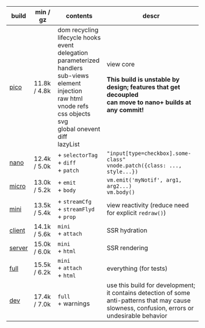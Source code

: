| build       | min / gz     | contents                                                                                                                                                                                               | descr                                                                                                                                                |
| ----------- | ------------ | ------------------------------------------------------------------------------------------------------------------------------------------------------------------------------------------------------ | ---------------------------------------------------------------------------------------------------------------------------------------------------- |
| [pico][1]   | 11.8k / 4.8k | dom recycling<br>lifecycle hooks<br>event delegation<br>parameterized handlers<br>sub-views<br>element injection<br>raw html<br>vnode refs<br>css objects<br>svg<br>global onevent<br>diff<br>lazyList | view core<br><br>**This build is unstable by design; features that get decoupled<br>can move to nano+ builds at any commit!**                        |
| [nano][2]   | 12.4k / 5.0k | + `selectorTag`<br> + `diff`<br> + `patch`<br>                                                                                                                                                         | `"input[type=checkbox].some-class"`<br>`vnode.patch({class: ..., style...})`                                                                         |
| [micro][3]  | 13.0k / 5.2k | + `emit`<br> + `body`<br>                                                                                                                                                                              | `vm.emit('myNotif', arg1, arg2...)`<br>`vm.body()`                                                                                                   |
| [mini][4]   | 13.5k / 5.4k | + `streamCfg`<br> + `streamFlyd`<br> + `prop`<br>                                                                                                                                                      | view reactivity (reduce need for explicit `redraw()`)                                                                                                |
| [client][5] | 14.1k / 5.6k | `mini`<br> + `attach`<br>                                                                                                                                                                              | SSR hydration                                                                                                                                        |
| [server][6] | 15.0k / 6.0k | `mini`<br> + `html`<br>                                                                                                                                                                                | SSR rendering                                                                                                                                        |
| [full][7]   | 15.5k / 6.2k | `mini`<br> + `attach`<br> + `html`<br>                                                                                                                                                                 | everything (for tests)                                                                                                                               |
| [dev][8]    | 17.4k / 7.0k | `full`<br> + warnings                                                                                                                                                                                  | use this build for development; it contains detection of some<br>anti-patterns that may cause slowness, confusion, errors or<br>undesirable behavior |

[1]: https://github.com/leeoniya/domvm/blob/extract-autoPx/dist/pico/domvm.pico.min.js
[2]: https://github.com/leeoniya/domvm/blob/extract-autoPx/dist/nano/domvm.nano.min.js
[3]: https://github.com/leeoniya/domvm/blob/extract-autoPx/dist/micro/domvm.micro.min.js
[4]: https://github.com/leeoniya/domvm/blob/extract-autoPx/dist/mini/domvm.mini.min.js
[5]: https://github.com/leeoniya/domvm/blob/extract-autoPx/dist/client/domvm.client.min.js
[6]: https://github.com/leeoniya/domvm/blob/extract-autoPx/dist/server/domvm.server.min.js
[7]: https://github.com/leeoniya/domvm/blob/extract-autoPx/dist/full/domvm.full.min.js
[8]: https://github.com/leeoniya/domvm/blob/extract-autoPx/dist/dev/domvm.dev.min.js